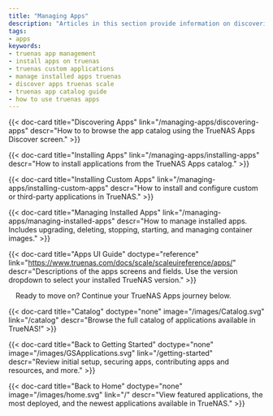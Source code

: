 ```yaml
---
title: "Managing Apps"
description: "Articles in this section provide information on discovering, installing, and managing applications in TrueNAS."
tags:
- apps
keywords:
- truenas app management
- install apps on truenas
- truenas custom applications
- manage installed apps truenas
- discover apps truenas scale
- truenas app catalog guide
- how to use truenas apps
---
```


<div class="docs-sections" id="managing-apps-links">

{{< doc-card title="Discovering Apps" link="/managing-apps/discovering-apps"
descr="How to to browse the app catalog using the TrueNAS Apps Discover screen." >}}

{{< doc-card title="Installing Apps" link="/managing-apps/installing-apps"
descr="How to install applications from the TrueNAS Apps catalog." >}}

{{< doc-card title="Installing Custom Apps" link="/managing-apps/installing-custom-apps"
descr="How to install and configure custom or third-party applications in TrueNAS." >}}

{{< doc-card title="Managing Installed Apps" link="/managing-apps/managing-installed-apps"
descr="How to manage installed apps. Includes upgrading, deleting, stopping, starting, and managing container images." >}}

{{< doc-card title="Apps UI Guide" doctype="reference" link="https://www.truenas.com/docs/scale/scaleuireference/apps/"
descr="Descriptions of the apps screens and fields. Use the version dropdown to select your installed TrueNAS version." >}}

</div>

&emsp;Ready to move on? Continue your TrueNAS Apps journey below.

<div class="docs-sections" id="managing-apps-more-links">

{{< doc-card title="Catalog" doctype="none" image="/images/Catalog.svg" link="/catalog"
descr="Browse the full catalog of applications available in TrueNAS!" >}}

{{< doc-card title="Back to Getting Started" doctype="none" image="/images/GSApplications.svg" link="/getting-started"
descr="Review initial setup, securing apps, contributing apps and resources, and more." >}}

{{< doc-card title="Back to Home" doctype="none" image="/images/home.svg" link="/"
descr="View featured applications, the most deployed, and the newest applications available in TrueNAS." >}}

</div>
